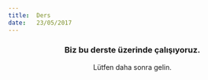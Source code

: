 ```yaml
---
title:  Ders
date:   23/05/2017
---
```


### <center>Biz bu derste üzerinde çalışıyoruz.</center>
<center>Lütfen daha sonra gelin.</center>